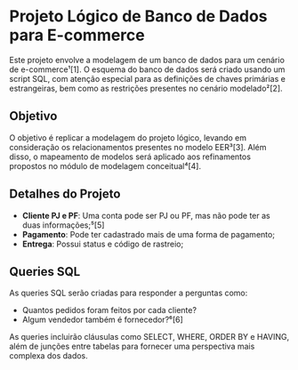 # Projeto Lógico de Banco de Dados para E-commerce

Este projeto envolve a modelagem de um banco de dados para um cenário de e-commerce¹[1]. O esquema do banco de dados será criado usando um script SQL, com atenção especial para as definições de chaves primárias e estrangeiras, bem como as restrições presentes no cenário modelado²[2].

## Objetivo

O objetivo é replicar a modelagem do projeto lógico, levando em consideração os relacionamentos presentes no modelo EER³[3]. Além disso, o mapeamento de modelos será aplicado aos refinamentos propostos no módulo de modelagem conceitual⁴[4].

## Detalhes do Projeto

- **Cliente PJ e PF**: Uma conta pode ser PJ ou PF, mas não pode ter as duas informações;⁵[5]
- **Pagamento**: Pode ter cadastrado mais de uma forma de pagamento;
- **Entrega**: Possui status e código de rastreio;

## Queries SQL

As queries SQL serão criadas para responder a perguntas como:

- Quantos pedidos foram feitos por cada cliente?
- Algum vendedor também é fornecedor?⁶[6]

As queries incluirão cláusulas como SELECT, WHERE, ORDER BY e HAVING, além de junções entre tabelas para fornecer uma perspectiva mais complexa dos dados.
